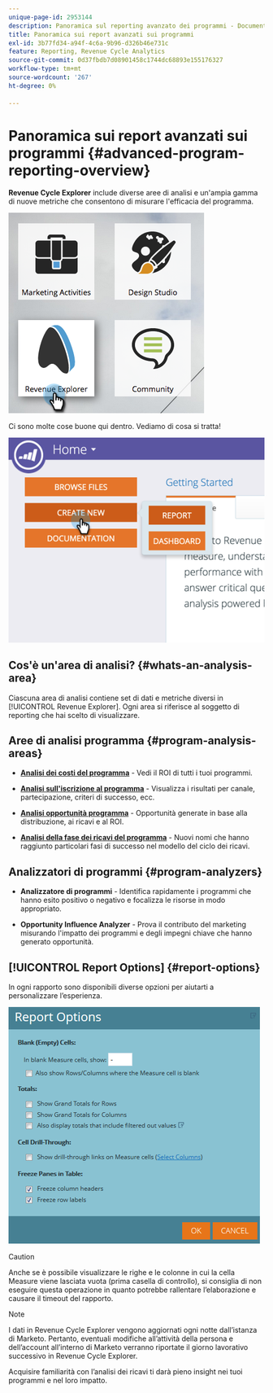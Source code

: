 ```yaml
---
unique-page-id: 2953144
description: Panoramica sul reporting avanzato dei programmi - Documentazione di Marketo - Documentazione del prodotto
title: Panoramica sui report avanzati sui programmi
exl-id: 3b77fd34-a94f-4c6a-9b96-d326b46e731c
feature: Reporting, Revenue Cycle Analytics
source-git-commit: 0d37fbdb7d08901458c1744dc68893e155176327
workflow-type: tm+mt
source-wordcount: '267'
ht-degree: 0%

---
```


# Panoramica sui report avanzati sui programmi {#advanced-program-reporting-overview}

**Revenue Cycle Explorer** include diverse aree di analisi e un&#39;ampia gamma di nuove metriche che consentono di misurare l&#39;efficacia del programma.

![](assets/rev.png)

Ci sono molte cose buone qui dentro. Vediamo di cosa si tratta!

![](assets/image2015-4-30-10-3a15-3a17.png)

## Cos&#39;è un&#39;area di analisi? {#whats-an-analysis-area}

Ciascuna area di analisi contiene set di dati e metriche diversi in [!UICONTROL Revenue Explorer]. Ogni area si riferisce al soggetto di reporting che hai scelto di visualizzare.

## Aree di analisi programma {#program-analysis-areas}

* **[Analisi dei costi del programma](understanding-the-program-cost-analysis-area.md)** - Vedi il ROI di tutti i tuoi programmi.

* **[Analisi sull&#39;iscrizione al programma](understanding-the-program-membership-analysis-area.md)** - Visualizza i risultati per canale, partecipazione, criteri di successo, ecc.

* **[Analisi opportunità programma](understanding-the-program-opportunity-analysis-area.md)** - Opportunità generate in base alla distribuzione, ai ricavi e al ROI.

* **[Analisi della fase dei ricavi del programma](understanding-the-program-revenue-stage-analysis-area.md)** - Nuovi nomi che hanno raggiunto particolari fasi di successo nel modello del ciclo dei ricavi.

## Analizzatori di programmi {#program-analyzers}

* **Analizzatore di programmi** - Identifica rapidamente i programmi che hanno esito positivo o negativo e focalizza le risorse in modo appropriato.

* **Opportunity Influence Analyzer** - Prova il contributo del marketing misurando l&#39;impatto dei programmi e degli impegni chiave che hanno generato opportunità.

## [!UICONTROL Report Options] {#report-options}

In ogni rapporto sono disponibili diverse opzioni per aiutarti a personalizzare l’esperienza.

![](assets/report-options.png)

>[!CAUTION]
>
>Anche se è possibile visualizzare le righe e le colonne in cui la cella Measure viene lasciata vuota (prima casella di controllo), si consiglia di non eseguire questa operazione in quanto potrebbe rallentare l’elaborazione e causare il timeout del rapporto.

>[!NOTE]
>
>I dati in Revenue Cycle Explorer vengono aggiornati ogni notte dall’istanza di Marketo. Pertanto, eventuali modifiche all’attività della persona e dell’account all’interno di Marketo verranno riportate il giorno lavorativo successivo in Revenue Cycle Explorer.

Acquisire familiarità con l’analisi dei ricavi ti darà pieno insight nei tuoi programmi e nel loro impatto.
